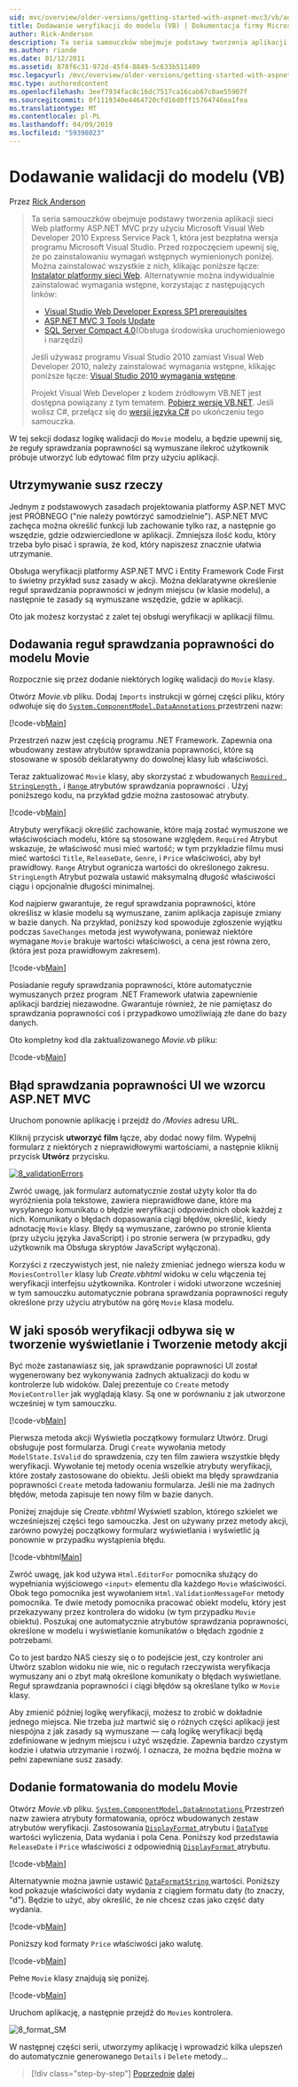 ```yaml
---
uid: mvc/overview/older-versions/getting-started-with-aspnet-mvc3/vb/adding-validation-to-the-model
title: Dodawanie weryfikacji do modelu (VB) | Dokumentacja firmy Microsoft
author: Rick-Anderson
description: Ta seria samouczków obejmuje podstawy tworzenia aplikacji sieci Web platformy ASP.NET MVC przy użyciu programu Microsoft Visual Web Developer 2010 Express Service Pack 1, czyli...
ms.author: riande
ms.date: 01/12/2011
ms.assetid: 878f6c31-972d-45f4-8849-5c633b511409
msc.legacyurl: /mvc/overview/older-versions/getting-started-with-aspnet-mvc3/vb/adding-validation-to-the-model
msc.type: authoredcontent
ms.openlocfilehash: 3eef7934fac8c16dc7517ca16cab67c0ae55907f
ms.sourcegitcommit: 0f1119340e4464720cfd16d0ff15764746ea1fea
ms.translationtype: MT
ms.contentlocale: pl-PL
ms.lasthandoff: 04/09/2019
ms.locfileid: "59398023"
---
```

# <a name="adding-validation-to-the-model-vb"></a>Dodawanie walidacji do modelu (VB)

Przez [Rick Anderson]((https://twitter.com/RickAndMSFT))

> Ta seria samouczków obejmuje podstawy tworzenia aplikacji sieci Web platformy ASP.NET MVC przy użyciu Microsoft Visual Web Developer 2010 Express Service Pack 1, która jest bezpłatna wersja programu Microsoft Visual Studio. Przed rozpoczęciem upewnij się, że po zainstalowaniu wymagań wstępnych wymienionych poniżej. Można zainstalować wszystkie z nich, klikając poniższe łącze: [Instalator platformy sieci Web](https://www.microsoft.com/web/gallery/install.aspx?appid=VWD2010SP1Pack). Alternatywnie można indywidualnie zainstalować wymagania wstępne, korzystając z następujących linków:
> 
> - [Visual Studio Web Developer Express SP1 prerequisites](https://www.microsoft.com/web/gallery/install.aspx?appid=VWD2010SP1Pack)
> - [ASP.NET MVC 3 Tools Update](https://www.microsoft.com/web/gallery/install.aspx?appsxml=&amp;appid=MVC3)
> - [SQL Server Compact 4.0](https://www.microsoft.com/web/gallery/install.aspx?appid=SQLCE;SQLCEVSTools_4_0)(Obsługa środowiska uruchomieniowego i narzędzi)
> 
> Jeśli używasz programu Visual Studio 2010 zamiast Visual Web Developer 2010, należy zainstalować wymagania wstępne, klikając poniższe łącze: [Visual Studio 2010 wymagania wstępne](https://www.microsoft.com/web/gallery/install.aspx?appsxml=&amp;appid=VS2010SP1Pack).
> 
> Projekt Visual Web Developer z kodem źródłowym VB.NET jest dostępna powiązany z tym tematem. [Pobierz wersję VB.NET](https://code.msdn.microsoft.com/Introduction-to-MVC-3-10d1b098). Jeśli wolisz C#, przełącz się do [wersji języka C#](../cs/adding-validation-to-the-model.md) po ukończeniu tego samouczka.


W tej sekcji dodasz logikę walidacji do `Movie` modelu, a będzie upewnij się, że reguły sprawdzania poprawności są wymuszane ilekroć użytkownik próbuje utworzyć lub edytować film przy użyciu aplikacji.

## <a name="keeping-things-dry"></a>Utrzymywanie susz rzeczy

Jednym z podstawowych zasadach projektowania platformy ASP.NET MVC jest PRÓBNEGO ("nie należy powtórzyć samodzielnie"). ASP.NET MVC zachęca można określić funkcji lub zachowanie tylko raz, a następnie go wszędzie, gdzie odzwierciedlone w aplikacji. Zmniejsza ilość kodu, który trzeba było pisać i sprawia, że kod, który napiszesz znacznie ułatwia utrzymanie.

Obsługa weryfikacji platformy ASP.NET MVC i Entity Framework Code First to świetny przykład susz zasady w akcji. Można deklaratywne określenie reguł sprawdzania poprawności w jednym miejscu (w klasie modelu), a następnie te zasady są wymuszane wszędzie, gdzie w aplikacji.

Oto jak możesz korzystać z zalet tej obsługi weryfikacji w aplikacji filmu.

## <a name="adding-validation-rules-to-the-movie-model"></a>Dodawania reguł sprawdzania poprawności do modelu Movie

Rozpocznie się przez dodanie niektórych logikę walidacji do `Movie` klasy.

Otwórz *Movie.vb* pliku. Dodaj `Imports` instrukcji w górnej części pliku, który odwołuje się do [ `System.ComponentModel.DataAnnotations` ](https://msdn.microsoft.com/library/system.componentmodel.dataannotations.aspx) przestrzeni nazw:

[!code-vb[Main](adding-validation-to-the-model/samples/sample1.vb)]

Przestrzeń nazw jest częścią programu .NET Framework. Zapewnia ona wbudowany zestaw atrybutów sprawdzania poprawności, które są stosowane w sposób deklaratywny do dowolnej klasy lub właściwości.

Teraz zaktualizować `Movie` klasy, aby skorzystać z wbudowanych [ `Required` ](https://msdn.microsoft.com/library/system.componentmodel.dataannotations.requiredattribute.aspx), [ `StringLength` ](https://msdn.microsoft.com/library/system.componentmodel.dataannotations.stringlengthattribute.aspx), i [ `Range` ](https://msdn.microsoft.com/library/system.componentmodel.dataannotations.rangeattribute.aspx) atrybutów sprawdzania poprawności . Użyj poniższego kodu, na przykład gdzie można zastosować atrybuty.

[!code-vb[Main](adding-validation-to-the-model/samples/sample2.vb)]

Atrybuty weryfikacji określić zachowanie, które mają zostać wymuszone we właściwościach modelu, które są stosowane względem. `Required` Atrybut wskazuje, że właściwość musi mieć wartość; w tym przykładzie filmu musi mieć wartości `Title`, `ReleaseDate`, `Genre`, i `Price` właściwości, aby był prawidłowy. `Range` Atrybut ogranicza wartości do określonego zakresu. `StringLength` Atrybut pozwala ustawić maksymalną długość właściwości ciągu i opcjonalnie długości minimalnej.

Kod najpierw gwarantuje, że reguł sprawdzania poprawności, które określisz w klasie modelu są wymuszane, zanim aplikacja zapisuje zmiany w bazie danych. Na przykład, poniższy kod spowoduje zgłoszenie wyjątku podczas `SaveChanges` metoda jest wywoływana, ponieważ niektóre wymagane `Movie` brakuje wartości właściwości, a cena jest równa zero, (która jest poza prawidłowym zakresem).

[!code-vb[Main](adding-validation-to-the-model/samples/sample3.vb)]

Posiadanie reguły sprawdzania poprawności, które automatycznie wymuszanych przez program .NET Framework ułatwia zapewnienie aplikacji bardziej niezawodne. Gwarantuje również, że nie pamiętasz do sprawdzania poprawności coś i przypadkowo umożliwiają złe dane do bazy danych.

Oto kompletny kod dla zaktualizowanego *Movie.vb* pliku:

[!code-vb[Main](adding-validation-to-the-model/samples/sample4.vb)]

## <a name="validation-error-ui-in-aspnet-mvc"></a>Błąd sprawdzania poprawności UI we wzorcu ASP.NET MVC

Uruchom ponownie aplikację i przejdź do */Movies* adresu URL.

Kliknij przycisk **utworzyć film** łącze, aby dodać nowy film. Wypełnij formularz z niektórych z nieprawidłowymi wartościami, a następnie kliknij przycisk **Utwórz** przycisku.

[![8_validationErrors](adding-validation-to-the-model/_static/image2.png)](adding-validation-to-the-model/_static/image1.png)

Zwróć uwagę, jak formularz automatycznie został użyty kolor tła do wyróżnienia pola tekstowe, zawiera nieprawidłowe dane, które ma wysyłanego komunikatu o błędzie weryfikacji odpowiednich obok każdej z nich. Komunikaty o błędach dopasowania ciągi błędów, określić, kiedy adnotację `Movie` klasy. Błędy są wymuszane, zarówno po stronie klienta (przy użyciu języka JavaScript) i po stronie serwera (w przypadku, gdy użytkownik ma Obsługa skryptów JavaScript wyłączona).

Korzyści z rzeczywistych jest, nie należy zmieniać jednego wiersza kodu w `MoviesController` klasy lub *Create.vbhtml* widoku w celu włączenia tej weryfikacji interfejsu użytkownika. Kontroler i widoki utworzone wcześniej w tym samouczku automatycznie pobrana sprawdzania poprawności reguły określone przy użyciu atrybutów na górę `Movie` klasa modelu.

## <a name="how-validation-occurs-in-the-create-view-and-create-action-method"></a>W jaki sposób weryfikacji odbywa się w tworzenie wyświetlanie i Tworzenie metody akcji

Być może zastanawiasz się, jak sprawdzanie poprawności UI został wygenerowany bez wykonywania żadnych aktualizacji do kodu w kontrolerze lub widoków. Dalej prezentuje co `Create` metody `MovieController` jak wyglądają klasy. Są one w porównaniu z jak utworzone wcześniej w tym samouczku.

[!code-vb[Main](adding-validation-to-the-model/samples/sample5.vb)]

Pierwsza metoda akcji Wyświetla początkowy formularz Utwórz. Drugi obsługuje post formularza. Drugi `Create` wywołania metody `ModelState.IsValid` do sprawdzenia, czy ten film zawiera wszystkie błędy weryfikacji. Wywołanie tej metody ocenia wszelkie atrybuty weryfikacji, które zostały zastosowane do obiektu. Jeśli obiekt ma błędy sprawdzania poprawności `Create` metoda ładowaniu formularza. Jeśli nie ma żadnych błędów, metoda zapisuje ten nowy film w bazie danych.

Poniżej znajduje się *Create.vbhtml* Wyświetl szablon, którego szkielet we wcześniejszej części tego samouczka. Jest on używany przez metody akcji, zarówno powyżej początkowy formularz wyświetlania i wyświetlić ją ponownie w przypadku wystąpienia błędu.

[!code-vbhtml[Main](adding-validation-to-the-model/samples/sample6.vbhtml)]

Zwróć uwagę, jak kod używa `Html.EditorFor` pomocnika służący do wypełniania wyjściowego `<input>` elementu dla każdego `Movie` właściwości. Obok tego pomocnika jest wywołaniem `Html.ValidationMessageFor` metody pomocnika. Te dwie metody pomocnika pracować obiekt modelu, który jest przekazywany przez kontrolera do widoku (w tym przypadku `Movie` obiektu). Poszukaj one automatycznie atrybutów sprawdzania poprawności, określone w modelu i wyświetlanie komunikatów o błędach zgodnie z potrzebami.

Co to jest bardzo NAS cieszy się o to podejście jest, czy kontroler ani Utwórz szablon widoku nie wie, nic o regułach rzeczywista weryfikacja wymuszany ani o zbyt małą określone komunikaty o błędach wyświetlane. Reguł sprawdzania poprawności i ciągi błędów są określane tylko w `Movie` klasy.

Aby zmienić później logikę weryfikacji, możesz to zrobić w dokładnie jednego miejsca. Nie trzeba już martwić się o różnych części aplikacji jest niespójna z jak zasady są wymuszane — całą logikę weryfikacji będą zdefiniowane w jednym miejscu i użyć wszędzie. Zapewnia bardzo czystym kodzie i ułatwia utrzymanie i rozwój. I oznacza, że można będzie można w pełni zapewniane susz zasady.

## <a name="adding-formatting-to-the-movie-model"></a>Dodanie formatowania do modelu Movie

Otwórz *Movie.vb* pliku. [ `System.ComponentModel.DataAnnotations` ](https://msdn.microsoft.com/library/system.componentmodel.dataannotations.aspx) Przestrzeń nazw zawiera atrybuty formatowania, oprócz wbudowanych zestaw atrybutów weryfikacji. Zastosowania [ `DisplayFormat` ](https://msdn.microsoft.com/library/system.componentmodel.dataannotations.displayformatattribute.aspx) atrybutu i [ `DataType` ](https://msdn.microsoft.com/library/system.componentmodel.dataannotations.datatype.aspx) wartości wyliczenia, Data wydania i pola Cena. Poniższy kod przedstawia `ReleaseDate` i `Price` właściwości z odpowiednią [ `DisplayFormat` ](https://msdn.microsoft.com/library/system.componentmodel.dataannotations.displayformatattribute.aspx) atrybutu.

[!code-vb[Main](adding-validation-to-the-model/samples/sample7.vb)]

Alternatywnie można jawnie ustawić [ `DataFormatString` ](https://msdn.microsoft.com/library/system.string.format.aspx) wartości. Poniższy kod pokazuje właściwości daty wydania z ciągiem formatu daty (to znaczy, "d"). Będzie to użyć, aby określić, że nie chcesz czas jako część daty wydania.

[!code-vb[Main](adding-validation-to-the-model/samples/sample8.vb)]

Poniższy kod formaty `Price` właściwości jako walutę.

[!code-vb[Main](adding-validation-to-the-model/samples/sample9.vb)]

Pełne `Movie` klasy znajdują się poniżej.

[!code-vb[Main](adding-validation-to-the-model/samples/sample10.vb)]

Uruchom aplikację, a następnie przejdź do `Movies` kontrolera.

![8_format_SM](adding-validation-to-the-model/_static/image3.png)

W następnej części serii, utworzymy aplikację i wprowadzić kilka ulepszeń do automatycznie generowanego `Details` i `Delete` metody...

> [!div class="step-by-step"]
> [Poprzednie](adding-a-new-field.md)
> [dalej](improving-the-details-and-delete-methods.md)
